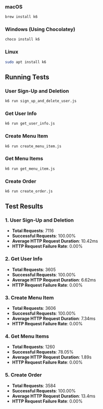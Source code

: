 
### macOS
```bash
brew install k6
```

### Windows (Using Chocolatey)
```bash
choco install k6
```

### Linux
```bash
sudo apt install k6
```

## Running Tests

### User Sign-Up and Deletion
```bash
k6 run sign_up_and_delete_user.js
```

### Get User Info
```bash
k6 run get_user_info.js
```

### Create Menu Item
```bash
k6 run create_menu_item.js
```

### Get Menu Items
```bash
k6 run get_menu_item.js
```

### Create Order
```bash
k6 run create_order.js
```

## Test Results

### 1. User Sign-Up and Deletion
- **Total Requests**: 7116
- **Successful Requests**: 100.00%
- **Average HTTP Request Duration**: 10.42ms
- **HTTP Request Failure Rate**: 0.00%

### 2. Get User Info
- **Total Requests**: 3605
- **Successful Requests**: 100.00%
- **Average HTTP Request Duration**: 6.62ms
- **HTTP Request Failure Rate**: 0.00%

### 3. Create Menu Item
- **Total Requests**: 3606
- **Successful Requests**: 100.00%
- **Average HTTP Request Duration**: 7.34ms
- **HTTP Request Failure Rate**: 0.00%

### 4. Get Menu Items
- **Total Requests**: 1260
- **Successful Requests**: 78.05%
- **Average HTTP Request Duration**: 1.89s
- **HTTP Request Failure Rate**: 0.00%

### 5. Create Order
- **Total Requests**: 3584
- **Successful Requests**: 100.00%
- **Average HTTP Request Duration**: 13.4ms
- **HTTP Request Failure Rate**: 0.00%
```
